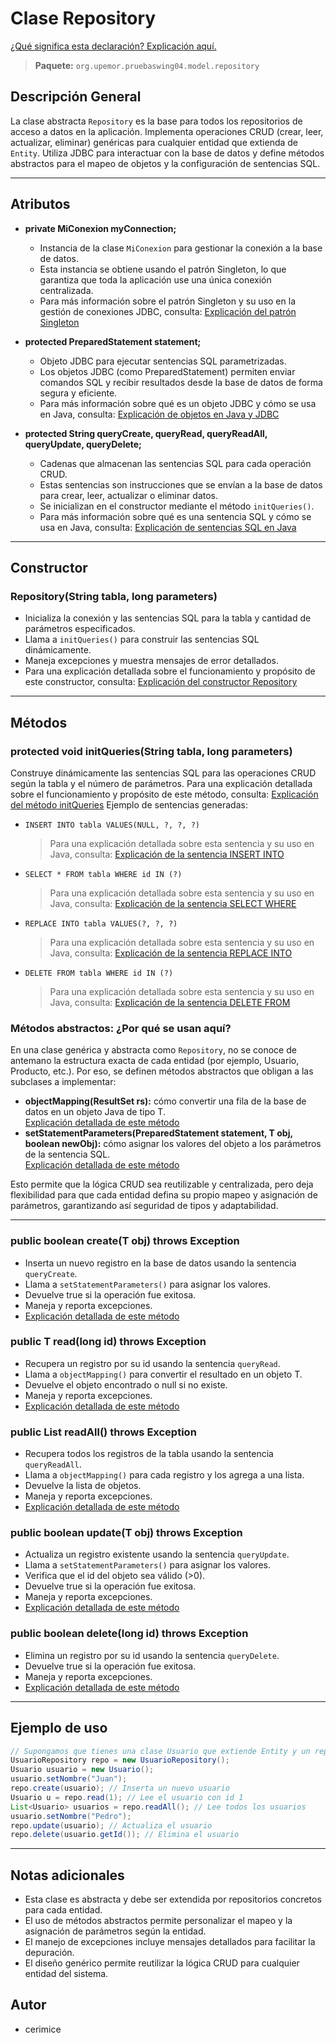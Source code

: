 # Clase Repository<T extends Entity>

[¿Qué significa esta declaración? Explicación aquí.](AbstractRepositoryExplicacion.md)

> **Paquete:** `org.upemor.pruebaswing04.model.repository`

## Descripción General
La clase abstracta `Repository` es la base para todos los repositorios de acceso a datos en la aplicación. Implementa operaciones CRUD (crear, leer, actualizar, eliminar) genéricas para cualquier entidad que extienda de `Entity`. Utiliza JDBC para interactuar con la base de datos y define métodos abstractos para el mapeo de objetos y la configuración de sentencias SQL.

---

## Atributos

- **private MiConexion myConnection;**
  - Instancia de la clase `MiConexion` para gestionar la conexión a la base de datos.
  - Esta instancia se obtiene usando el patrón Singleton, lo que garantiza que toda la aplicación use una única conexión centralizada.
  - Para más información sobre el patrón Singleton y su uso en la gestión de conexiones JDBC, consulta:
    [Explicación del patrón Singleton](SingletonExplicacion.md)

- **protected PreparedStatement statement;**
  - Objeto JDBC para ejecutar sentencias SQL parametrizadas.
  - Los objetos JDBC (como PreparedStatement) permiten enviar comandos SQL y recibir resultados desde la base de datos de forma segura y eficiente.
  - Para más información sobre qué es un objeto JDBC y cómo se usa en Java, consulta:
    [Explicación de objetos en Java y JDBC](QUERIES/ObjetoJavaExplicacion.md)

- **protected String queryCreate, queryRead, queryReadAll, queryUpdate, queryDelete;**
  - Cadenas que almacenan las sentencias SQL para cada operación CRUD.
  - Estas sentencias son instrucciones que se envían a la base de datos para crear, leer, actualizar o eliminar datos.
  - Se inicializan en el constructor mediante el método `initQueries()`.
  - Para más información sobre qué es una sentencia SQL y cómo se usa en Java, consulta:
    [Explicación de sentencias SQL en Java](QUERIES/SentenciaSQLExplicacion.md)

---

## Constructor

### Repository(String tabla, long parameters)
- Inicializa la conexión y las sentencias SQL para la tabla y cantidad de parámetros especificados.
- Llama a `initQueries()` para construir las sentencias SQL dinámicamente.
- Maneja excepciones y muestra mensajes de error detallados.
- Para una explicación detallada sobre el funcionamiento y propósito de este constructor, consulta:
  [Explicación del constructor Repository](ConstructorRepositoryExplicacion.md)

---

## Métodos

### protected void initQueries(String tabla, long parameters)
Construye dinámicamente las sentencias SQL para las operaciones CRUD según la tabla y el número de parámetros.
Para una explicación detallada sobre el funcionamiento y propósito de este método, consulta:
[Explicación del método initQueries](QUERIES/InitQueriesExplicacion.md)
Ejemplo de sentencias generadas:
  - `INSERT INTO tabla VALUES(NULL, ?, ?, ?)`
    > Para una explicación detallada sobre esta sentencia y su uso en Java, consulta:
    > [Explicación de la sentencia INSERT INTO](QUERIES/InsertIntoExplicacion.md)
  - `SELECT * FROM tabla WHERE id IN (?)`
    > Para una explicación detallada sobre esta sentencia y su uso en Java, consulta:
    > [Explicación de la sentencia SELECT WHERE](QUERIES/SelectWhereExplicacion.md)
  - `REPLACE INTO tabla VALUES(?, ?, ?)`
    > Para una explicación detallada sobre esta sentencia y su uso en Java, consulta:
    > [Explicación de la sentencia REPLACE INTO](QUERIES/ReplaceIntoExplicacion.md)
  - `DELETE FROM tabla WHERE id IN (?)`
    > Para una explicación detallada sobre esta sentencia y su uso en Java, consulta:
    > [Explicación de la sentencia DELETE FROM](QUERIES/DeleteFromExplicacion.md)


### Métodos abstractos: ¿Por qué se usan aquí?

En una clase genérica y abstracta como `Repository`, no se conoce de antemano la estructura exacta de cada entidad (por ejemplo, Usuario, Producto, etc.). Por eso, se definen métodos abstractos que obligan a las subclases a implementar:

- **objectMapping(ResultSet rs):** cómo convertir una fila de la base de datos en un objeto Java de tipo T.  
  [Explicación detallada de este método](METHODS/AbstractRepositoryExplicacion.md)
- **setStatementParameters(PreparedStatement statement, T obj, boolean newObj):** cómo asignar los valores del objeto a los parámetros de la sentencia SQL.  
  [Explicación detallada de este método](METHODS/AbstractRepositoryExplicacion.md)

Esto permite que la lógica CRUD sea reutilizable y centralizada, pero deja flexibilidad para que cada entidad defina su propio mapeo y asignación de parámetros, garantizando así seguridad de tipos y adaptabilidad.

---

### public boolean create(T obj) throws Exception
- Inserta un nuevo registro en la base de datos usando la sentencia `queryCreate`.
- Llama a `setStatementParameters()` para asignar los valores.
- Devuelve true si la operación fue exitosa.
- Maneja y reporta excepciones.
- [Explicación detallada de este método](METHODS/CreateMetodoExplicacion.md)

### public T read(long id) throws Exception
- Recupera un registro por su id usando la sentencia `queryRead`.
- Llama a `objectMapping()` para convertir el resultado en un objeto T.
- Devuelve el objeto encontrado o null si no existe.
- Maneja y reporta excepciones.
- [Explicación detallada de este método](METHODS/ReadMetodoExplicacion.md)

### public List<T> readAll() throws Exception
- Recupera todos los registros de la tabla usando la sentencia `queryReadAll`.
- Llama a `objectMapping()` para cada registro y los agrega a una lista.
- Devuelve la lista de objetos.
- Maneja y reporta excepciones.
- [Explicación detallada de este método](METHODS/ReadAllMetodoExplicacion.md)

### public boolean update(T obj) throws Exception
- Actualiza un registro existente usando la sentencia `queryUpdate`.
- Llama a `setStatementParameters()` para asignar los valores.
- Verifica que el id del objeto sea válido (>0).
- Devuelve true si la operación fue exitosa.
- Maneja y reporta excepciones.
- [Explicación detallada de este método](METHODS/UpdateMetodoExplicacion.md)

### public boolean delete(long id) throws Exception
- Elimina un registro por su id usando la sentencia `queryDelete`.
- Devuelve true si la operación fue exitosa.
- Maneja y reporta excepciones.
- [Explicación detallada de este método](METHODS/DeleteMetodoExplicacion.md)

---

## Ejemplo de uso
```java
// Supongamos que tienes una clase Usuario que extiende Entity y un repositorio UsuarioRepository que extiende Repository<Usuario>
UsuarioRepository repo = new UsuarioRepository();
Usuario usuario = new Usuario();
usuario.setNombre("Juan");
repo.create(usuario); // Inserta un nuevo usuario
Usuario u = repo.read(1); // Lee el usuario con id 1
List<Usuario> usuarios = repo.readAll(); // Lee todos los usuarios
usuario.setNombre("Pedro");
repo.update(usuario); // Actualiza el usuario
repo.delete(usuario.getId()); // Elimina el usuario
```

---

## Notas adicionales
- Esta clase es abstracta y debe ser extendida por repositorios concretos para cada entidad.
- El uso de métodos abstractos permite personalizar el mapeo y la asignación de parámetros según la entidad.
- El manejo de excepciones incluye mensajes detallados para facilitar la depuración.
- El diseño genérico permite reutilizar la lógica CRUD para cualquier entidad del sistema.

## Autor
- cerimice
